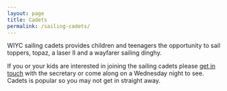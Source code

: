 ```yaml
---
layout: page
title: Cadets
permalink: /sailing-cadets/
---
```


WIYC sailing cadets provides children and teenagers the opportunity to sail toppers, topaz, a laser II and a wayfarer sailing dinghy.

If you or your kids are interested in joining the sailing cadets please [get in touch](/contact/) with the secretary or come along on a Wednesday night to see. Cadets is popular so you may not get in straight away.
